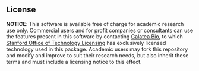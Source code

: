 ## License

**NOTICE**: This software is available free of charge for academic research use only. Commercial users and for profit companies or consultants can use the features present in this software by contacting [Galatea Bio](https://www.galatea.bio/), to which [Stanford Office of Technology Licensing](https://otl.stanford.edu/) has exclusively licensed technology used in this package. Academic users may fork this repository and modify and improve to suit their research needs, but also inherit these terms and must include a licensing notice to this effect.
